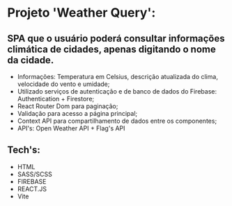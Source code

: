 # Projeto 'Weather Query':

## SPA que o usuário poderá consultar informações climática de cidades, apenas digitando o nome da cidade.

- Informações: Temperatura em Celsius, descrição atualizada do clima, velocidade do vento e umidade;
- Utilizado serviços de autenticação e de banco de dados do Firebase: Authentication + Firestore;
- React Router Dom para paginação;
- Validação para acesso a página principal;
- Context API para compartilhamento de dados entre os componentes;
- API's: Open Weather API + Flag's API

## Tech's:

- HTML
- SASS/SCSS
- FIREBASE
- REACT.JS
- Vite
